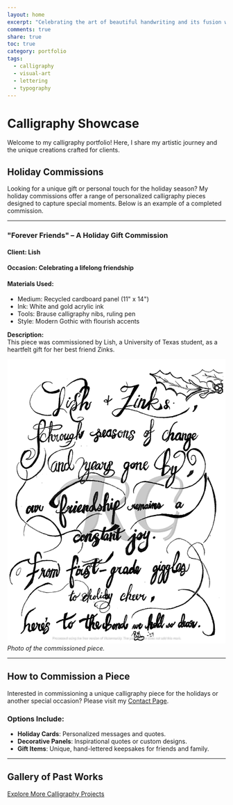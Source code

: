 ```yaml
---  
layout: home  
excerpt: "Celebrating the art of beautiful handwriting and its fusion with personal expression."  
comments: true  
share: true  
toc: true  
category: portfolio  
tags:  
  - calligraphy  
  - visual-art  
  - lettering  
  - typography  
---  
```

<link rel="stylesheet" href="/assets/css/calligraphy.css">

# Calligraphy Showcase

Welcome to my calligraphy portfolio! Here, I share my artistic journey and the unique creations crafted for clients. 

## Holiday Commissions

Looking for a unique gift or personal touch for the holiday season? My holiday commissions offer a range of personalized calligraphy pieces designed to capture special moments. Below is an example of a completed commission.

---

### **"Forever Friends" – A Holiday Gift Commission**

#### Client: Lish  
#### Occasion: Celebrating a lifelong friendship  
#### Materials Used:
- Medium: Recycled cardboard panel (11" x 14")
- Ink: White and gold acrylic ink  
- Tools: Brause calligraphy nibs, ruling pen  
- Style: Modern Gothic with flourish accents  

**Description:**  
This piece was commissioned by Lish, a University of Texas student, as a heartfelt gift for her best friend Zinks. 

![Forever Friends Calligraphy](assets/images/forever_friends_calligraphy.png)  
*Photo of the commissioned piece.*

---

## How to Commission a Piece

Interested in commissioning a unique calligraphy piece for the holidays or another special occasion? Please visit my [Contact Page](./contact.md).

### Options Include:
- **Holiday Cards**: Personalized messages and quotes.  
- **Decorative Panels**: Inspirational quotes or custom designs.  
- **Gift Items**: Unique, hand-lettered keepsakes for friends and family.

---

## Gallery of Past Works

[Explore More Calligraphy Projects](./gallery.md)

